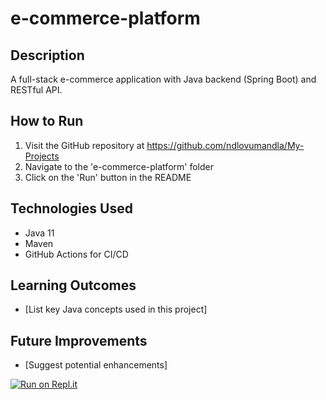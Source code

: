 ﻿# e-commerce-platform

## Description
A full-stack e-commerce application with Java backend (Spring Boot) and RESTful API.

## How to Run
1. Visit the GitHub repository at https://github.com/ndlovumandla/My-Projects
2. Navigate to the 'e-commerce-platform' folder
3. Click on the 'Run' button in the README

## Technologies Used
- Java 11
- Maven
- GitHub Actions for CI/CD

## Learning Outcomes
- [List key Java concepts used in this project]

## Future Improvements
- [Suggest potential enhancements]

[![Run on Repl.it](https://repl.it/badge/github/ndlovumandla/My-Projects)](https://repl.it/github/ndlovumandla/My-Projects)
